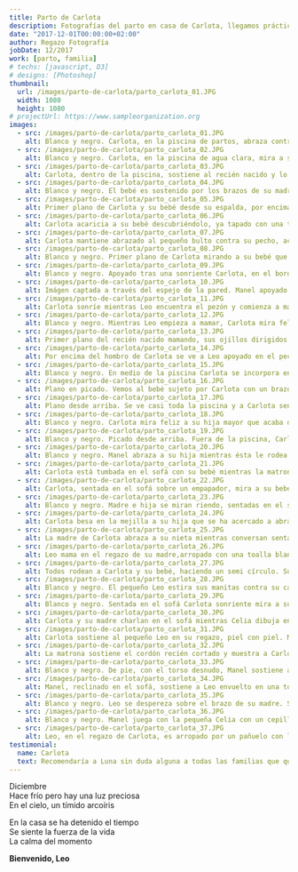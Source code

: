 ```yaml
---
title: Parto de Carlota
description: Fotografías del parto en casa de Carlota, llegamos prácticamente al expulsivo ya que quiso estar en intimidad hasta ese momento
date: "2017-12-01T00:00:00+02:00"
author: Regazo Fotografía
jobDate: 12/2017
work: [parto, familia]
# techs: [javascript, D3]
# designs: [Photoshop]
thumbnail:
  url: /images/parto-de-carlota/parto_carlota_01.JPG
  width: 1080
  height: 1080
# projectUrl: https://www.sampleorganization.org
images:
  - src: /images/parto-de-carlota/parto_carlota_01.JPG
    alt: Blanco y negro. Carlota, en la piscina de partos, abraza contra su pecho a su bebé recién nacido que da un lloro con su carita arrugada y la boquita abierta
  - src: /images/parto-de-carlota/parto_carlota_02.JPG
    alt: Blanco y negro. Carlota, en la piscina de agua clara, mira a su bebé de cabecita oscura por la gran cantidad de pelo
  - src: /images/parto-de-carlota/parto_carlota_03.JPG
    alt: Carlota, dentro de la piscina, sostiene al recién nacido y lo mira sonriente mientras por detras su pareja la abraza y mira también al bebé. La piel del bebé muy sonrosada y su cabecita oscura resaltan sobre el cuerpo de Carlota.
  - src: /images/parto-de-carlota/parto_carlota_04.JPG
    alt: Blanco y negro. El bebé es sostenido por los brazos de su madre, aún en el agua que brilla por los reflejos y deja ver el cordón umbilical sobre el pubis, pues aún no ha alumbrado la placenta
  - src: /images/parto-de-carlota/parto_carlota_05.JPG
    alt: Primer plano de Carlota y su bebé desde su espalda, por encima de su hombro. Se ve la carita fruncida del bebé, con los ojos cerrados, el pelo mojado, la piel sonrosada y sus pequeños deditos arrugados
  - src: /images/parto-de-carlota/parto_carlota_06.JPG
    alt: Carlota acaricia a su bebé descubriéndolo, ya tapado con una toalla naranja aunque aún en la piscina, y de fondo el papá mira a su bebé con una dulce sonrisa
  - src: /images/parto-de-carlota/parto_carlota_07.JPG
    alt: Carlota mantiene abrazado al pequeño bulto contra su pecho, acercando el rostro a la cabecita quizás para besarlo. Bajo la toalla la cabecita asoma y se ven un ojito curioso
  - src: /images/parto-de-carlota/parto_carlota_08.JPG
    alt: Blanco y negro. Primer plano de Carlota mirando a su bebé que también la mira
  - src: /images/parto-de-carlota/parto_carlota_09.JPG
    alt: Blanco y negro. Apoyado tras una sonriente Carlota, en el borde de la psicina, Manel se asoma sobre el hombro de ella para mirar al bebe que descansa apoyado en el pecho de su madre. La gran mano del papá roza suavemente la coronilla del pequeño Leo
  - src: /images/parto-de-carlota/parto_carlota_10.JPG
    alt: Imágen captada a través del espejo de la pared. Manel apoyado en el grueso borde de la piscina acaricia la cabecita del bebé rodeando con su largo brazo a Carlota.
  - src: /images/parto-de-carlota/parto_carlota_11.JPG
    alt: Carlota sonríe mientras Leo encuentra el pezón y comienza a mamar.
  - src: /images/parto-de-carlota/parto_carlota_12.JPG
    alt: Blanco y negro. Mientras Leo empieza a mamar, Carlota mira feliz a su compañero
  - src: /images/parto-de-carlota/parto_carlota_13.JPG
    alt: Primer plano del recién nacido mamando, sus ojillos dirigidos hacia su madre
  - src: /images/parto-de-carlota/parto_carlota_14.JPG
    alt: Por encima del hombro de Carlota se ve a Leo apoyado en el pecho de su madre, mirándola fijamente con el puñito junto a su cara
  - src: /images/parto-de-carlota/parto_carlota_15.JPG
    alt: Blanco y negro. En medio de la piscina Carlota se incorpora en cuclillas, sosteniendo al bebé envuelto en la toalla. En las aguas claras flota un termómetro en forma de patito.
  - src: /images/parto-de-carlota/parto_carlota_16.JPG
    alt: Plano en picado. Vemos al bebé sujeto por Carlota con un brazo. Los piececitos arrugaditos sobresalen bajo la toalla y bajo el agua las piernas de Carlota
  - src: /images/parto-de-carlota/parto_carlota_17.JPG
    alt: Plano desde arriba. Se ve casi toda la piscina y a Carlota sentada con su bebé en brazos. Los cuerpos desnudos a excepción de la toalla para guardar el calor del bebé. El cabello pelirrojo de Carlota recogido en un moño alto con una pinza. El agua ligeramente amarillenta
  - src: /images/parto-de-carlota/parto_carlota_18.JPG
    alt: Blanco y negro. Carlota mira feliz a su hija mayor que acaba de llegar y conoce a su hermanito asomada a la piscina con su padre al lado
  - src: /images/parto-de-carlota/parto_carlota_19.JPG
    alt: Blanco y negro. Picado desde arriba. Fuera de la piscina, Carlota se ha sentado en una silla de partos con una toalla blanca sobre los hombros y su pebé pegado contra su cuerpo. El equipo de Dar a Luz y Manel observan acuclillados con una linterna los genitales de la mamá para el alumbramiento de la placenta
  - src: /images/parto-de-carlota/parto_carlota_20.JPG
    alt: Blanco y negro. Manel abraza a su hija mientras ésta le rodea el cuello con sus manitas, pegadas sus frentes, y al fondo se ve a la abuela; la madre de Carlota que estaba cuidando de la niña durante el parto
  - src: /images/parto-de-carlota/parto_carlota_21.JPG
    alt: Carlota está tumbada en el sofá con su bebé mientras la matrona le inpspecciona su vagina, alumbrada por su compañera. Manel observa de pie con su hija en brazos. En el suelo un gran tupper contiene la placenta aún unida por el cordón al bebé
  - src: /images/parto-de-carlota/parto_carlota_22.JPG
    alt: Carlota, sentada en el sofá sobre un empapador, mira a su bebé sobre su pecho, arropado con su toalla blanca. Como aún no han cortado el cordón, esperando a que deje de latir y pase toda la sangre que necesita el bebé, junto a ella se haya un gran recipiente con la placenta de un color rojo oscuro. A su derecha su hija los observa con interés
  - src: /images/parto-de-carlota/parto_carlota_23.JPG
    alt: Blanco y negro. Madre e hija se miran riendo, sentadas en el sofá, mientras Carlota sostiene al pequeño Leo contra su pecho
  - src: /images/parto-de-carlota/parto_carlota_24.JPG
    alt: Carlota besa en la mejilla a su hija que se ha acercado a abrazarla mientras mira a su nuevo hermanito en los brazos de su madre
  - src: /images/parto-de-carlota/parto_carlota_25.JPG
    alt: La madre de Carlota abraza a su nieta mientras conversan sentadas en el sofá. Ambas tienen el pelo casi blanco
  - src: /images/parto-de-carlota/parto_carlota_26.JPG
    alt: Leo mama en el regazo de su madre,arropado con una toalla blanca, mientras Carlota coje un vaso de agua. En el sofá un plato con un pedazo de empanada para recuperar fuerzas
  - src: /images/parto-de-carlota/parto_carlota_27.JPG
    alt: Todos rodean a Carlota y su bebé, haciendo un semi círculo. Su madre sentada también en el sofá, con la cabeza apoyada en su mano, mira a su hija. Acuclillados en el suelo Manel y las matronas de Dar a Luz. Y su hija, bien cerquita de ella, la coje la cara con las manitas para darla un mimo. Iluminadas por la luz de la ventana, sus caras pegadas, parecen estar al márgen del mundo.
  - src: /images/parto-de-carlota/parto_carlota_28.JPG
    alt: Blanco y negro. El pequeño Leo estira sus manitas contra su carita. Pegado al pecho de su madre desde que ha nacido
  - src: /images/parto-de-carlota/parto_carlota_29.JPG
    alt: Blanco y negro. Sentada en el sofá Carlota sonriente mira a su bebé mientras la matrona le mide la tensión
  - src: /images/parto-de-carlota/parto_carlota_30.JPG
    alt: Carlota y su madre charlan en el sofá mientras Celia dibuja en un cuaderno entre las dos. Carlota bebe un batido de fruta rojo y por las ventanas entra una luz suave
  - src: /images/parto-de-carlota/parto_carlota_31.JPG
    alt: Carlota sostiene al pequeño Leo en su regazo, piel con piel. Manel se dispone a cortar el cordón que ya no late y se ve blanco,  Leo con los ojos abiertos parece ser consciente de este acto. Junto a Carlota el recipiente con la placenta rojo oscuro que brilla por la luz de la ventana.
  - src: /images/parto-de-carlota/parto_carlota_32.JPG
    alt: La matrona sostiene el cordón recién cortado y muestra a Carlota y Manel la vena y las arterias que lo componen, en el centro de la imágen Leo con los ojos abiertos y mirada rasgada parece mirar también su cordón.
  - src: /images/parto-de-carlota/parto_carlota_33.JPG
    alt: Blanco y negro. De pie, con el torso desnudo, Manel sostiene a su bebé haciendo piel con piel y mirándolo tiernamente
  - src: /images/parto-de-carlota/parto_carlota_34.JPG
    alt: Manel, reclinado en el sofá, sostiene a Leo envuelto en una toalla azul. Lo observa sereno, ¡se le ve tan pequeño entre los brazos de su padre!
  - src: /images/parto-de-carlota/parto_carlota_35.JPG
    alt: Blanco y negro. Leo se despereza sobre el brazo de su madre. Se aprecian las arrugas, el vello y el pelo de la cabeza que empieza a secarse
  - src: /images/parto-de-carlota/parto_carlota_36.JPG
    alt: Blanco y negro. Manel juega con la pequeña Celia con un cepillo del pelo. Sentados en el sofá ríen divertidos
  - src: /images/parto-de-carlota/parto_carlota_37.JPG
    alt: Leo, en el regazo de Carlota, es arropado por un pañuelo con los colores del arcoíris, arcoíris que lució el cielo esa misma mañana, bebé arcoíris es el que llega tras haber sufrido la pérdida de un anterior hijo
testimonial:
  name: Carlota
  text: Recomendaría a Luna sin duda alguna a todas las familias que quieran tener un recuerdo inolvidable del nacimiento de sus hijes, por su profesionalidad y el cuidado y el amor que pone en su trabajo.
---
```


Diciembre\
Hace frío pero hay una luz preciosa\
En el cielo, un tímido arcoíris

En la casa se ha detenido el tiempo\
Se siente la fuerza de la vida\
La calma del momento

**Bienvenido, Leo**

